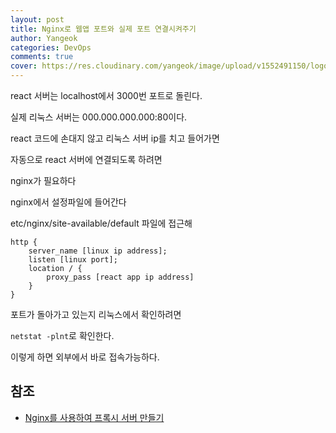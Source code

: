 ```yaml
---
layout: post
title: Nginx로 웹앱 포트와 실제 포트 연결시켜주기
author: Yangeok
categories: DevOps
comments: true
cover: https://res.cloudinary.com/yangeok/image/upload/v1552491150/logo/posts/nginx.jpg
---
```


react 서버는 localhost에서 3000번 포트로 돌린다.

실제 리눅스 서버는 000.000.000.000:80이다.

react 코드에 손대지 않고 리눅스 서버 ip를 치고 들어가면

자동으로 react 서버에 연결되도록 하려면

nginx가 필요하다

nginx에서 설정파일에 들어간다

etc/nginx/site-available/default 파일에 접근해

```nginx
http {
    server_name [linux ip address];
    listen [linux port];
    location / {
        proxy_pass [react app ip address]
    }
}
```

포트가 돌아가고 있는지 리눅스에서 확인하려면

`netstat -plnt`로 확인한다.

이렇게 하면 외부에서 바로 접속가능하다.

## 참조

- [Nginx를 사용하여 프록시 서버 만들기](https://velog.io/@jeff0720/2018-11-18-2111-%EC%9E%91%EC%84%B1%EB%90%A8-iojomvsf0n)
